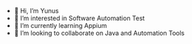 - 👋 Hi, I’m Yunus
- 👀 I’m interested in Software Automation Test
- 🌱 I’m currently learning Appium
- 💞️ I’m looking to collaborate on Java and Automation Tools


<!---
yunusgrb/yunusgrb is a ✨ special ✨ repository because its `README.md` (this file) appears on your GitHub profile.
You can click the Preview link to take a look at your changes.
--->
